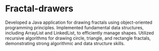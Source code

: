 # Fractal-drawers
Developed a Java application for drawing fractals using object-oriented programming principles. Implemented fundamental data structures, including ArrayList and LinkedList, to efficiently manage shapes. Utilized recursive algorithms for drawing circle, triangle, and rectangle fractals, demonstrating strong algorithmic and data structure skills. 
